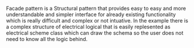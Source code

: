 Facade pattern is a Structural pattern that provides easy to easy and more understandable and simpler interface for already existing functionality which is really difficult and complex or not intuative.
In the example there is a complex structure of electrical logical that is easily replesented as electrical scheme class which can draw the schema so the user does not need to know all the logic behind.